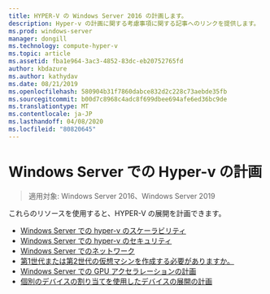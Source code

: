 ```yaml
---
title: HYPER-V の Windows Server 2016 の計画します。
description: Hyper-v の計画に関する考慮事項に関する記事へのリンクを提供します。
ms.prod: windows-server
manager: dongill
ms.technology: compute-hyper-v
ms.topic: article
ms.assetid: fba1e964-3ac3-4852-83dc-eb20752765fd
author: kbdazure
ms.author: kathydav
ms.date: 08/21/2019
ms.openlocfilehash: 580904b31f7860dabce832d2c228c73aebde35fb
ms.sourcegitcommit: b00d7c8968c4adc8f699dbee694afe6ed36bc9de
ms.translationtype: MT
ms.contentlocale: ja-JP
ms.lasthandoff: 04/08/2020
ms.locfileid: "80820645"
---
```

# <a name="plan-for-hyper-v-on-windows-server"></a>Windows Server での Hyper-v の計画

>適用対象: Windows Server 2016、Windows Server 2019

これらのリソースを使用すると、HYPER-V の展開を計画できます。

- [Windows Server での hyper-v のスケーラビリティ](plan-hyper-v-scalability-in-windows-server.md)  
- [Windows Server での hyper-v のセキュリティ](plan-hyper-v-security-in-windows-server.md)
- [Windows Server でのネットワーク](plan-hyper-v-networking-in-windows-server.md) 
- [第1世代または第2世代の仮想マシンを作成する必要がありますか。](Should-I-create-a-generation-1-or-2-virtual-machine-in-Hyper-V.md)
- [Windows Server での GPU アクセラレーションの計画](plan-for-gpu-acceleration-in-windows-server.md)
- [個別のデバイスの割り当てを使用したデバイスの展開の計画](plan-for-deploying-devices-using-discrete-device-assignment.md)
